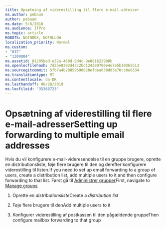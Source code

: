 ```yaml
---
title: Opsætning af viderestilling til flere e-mail-adresser
ms.author: pebaum
author: pebaum
ms.date: 5/8/2018
ms.audience: ITPro
ms.topic: article
ROBOTS: NOINDEX, NOFOLLOW
localization_priority: Normal
ms.custom:
- "837"
- "1200004"
ms.assetid: 81205bed-e32a-468d-9d4c-9e881622908b
ms.openlocfilehash: 7d2be8292d43c2bd124380700e4e7e5b10365b13
ms.sourcegitcommit: 5fb7a4b28859690020efdea630d03e70cc0e6334
ms.translationtype: MT
ms.contentlocale: da-DK
ms.lasthandoff: 06/28/2019
ms.locfileid: "35368723"
---
```

# <a name="setting-up-forwarding-to-multiple-email-addresses"></a><span data-ttu-id="a2e8e-102">Opsætning af viderestilling til flere e-mail-adresser</span><span class="sxs-lookup"><span data-stu-id="a2e8e-102">Setting up forwarding to multiple email addresses</span></span>

<span data-ttu-id="a2e8e-103">Hvis du vil konfigurere e-mail-videresendelse til en gruppe brugere, oprette en distributionsliste, føje flere brugere til den og derefter konfigurere viderestilling til listen.</span><span class="sxs-lookup"><span data-stu-id="a2e8e-103">If you need to set up email forwarding to a group of users, create a distribution list, add multiple users to it and then configure forwarding to that list.</span></span> <span data-ttu-id="a2e8e-104">Først gå til [Administrer grupper](https://portal.office.com/adminportal/home#/groups)</span><span class="sxs-lookup"><span data-stu-id="a2e8e-104">First, navigate to [Manage groups](https://portal.office.com/adminportal/home#/groups)</span></span>
  
1. <span data-ttu-id="a2e8e-105">Oprette en *distributionsliste*</span><span class="sxs-lookup"><span data-stu-id="a2e8e-105">Create a  *distribution list*</span></span>

2. <span data-ttu-id="a2e8e-106">Føje flere brugere til den</span><span class="sxs-lookup"><span data-stu-id="a2e8e-106">Add multiple users to it</span></span>

3. <span data-ttu-id="a2e8e-107">Konfigurer viderestilling af postkassen til den pågældende gruppe</span><span class="sxs-lookup"><span data-stu-id="a2e8e-107">Then configure mailbox forwarding to that group</span></span>
